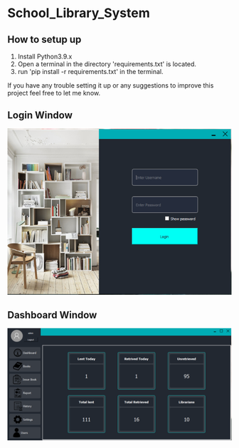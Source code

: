 
# School_Library_System

## How to setup up

1. Install Python3.9.x
2. Open a terminal in the directory 'requirements.txt' is located.
3. run 'pip install -r requirements.txt' in the terminal.

If you have any trouble setting it up or any suggestions to improve this project feel free to let me know.

## Login Window

![Login Window](./media/Login.PNG "Login Window")

## Dashboard Window

![Dashboard Window](./media/Dashboard.PNG "Dashboard Window")
